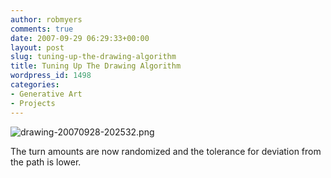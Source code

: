 ```yaml
---
author: robmyers
comments: true
date: 2007-09-29 06:29:33+00:00
layout: post
slug: tuning-up-the-drawing-algorithm
title: Tuning Up The Drawing Algorithm
wordpress_id: 1498
categories:
- Generative Art
- Projects
---
```


![drawing-20070928-202532.png](/wp-content/uploads/2007/09/drawing-20070928-202532.png)  
  
The turn amounts are now randomized and the tolerance for deviation from the path is lower.  


